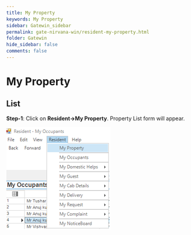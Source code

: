 ```yaml
---
title: My Property
keywords: My Property
sidebar: Gatewin_sidebar
permalink: gate-nirvana-win/resident-my-property.html
folder: Gatewin
hide_sidebar: false
comments: false
---
```


# My Property

## List


**Step-1**: Click on **Resident->My Property**. Property List form will appear.

![](/images/ResidentPropertyListwin.png)
